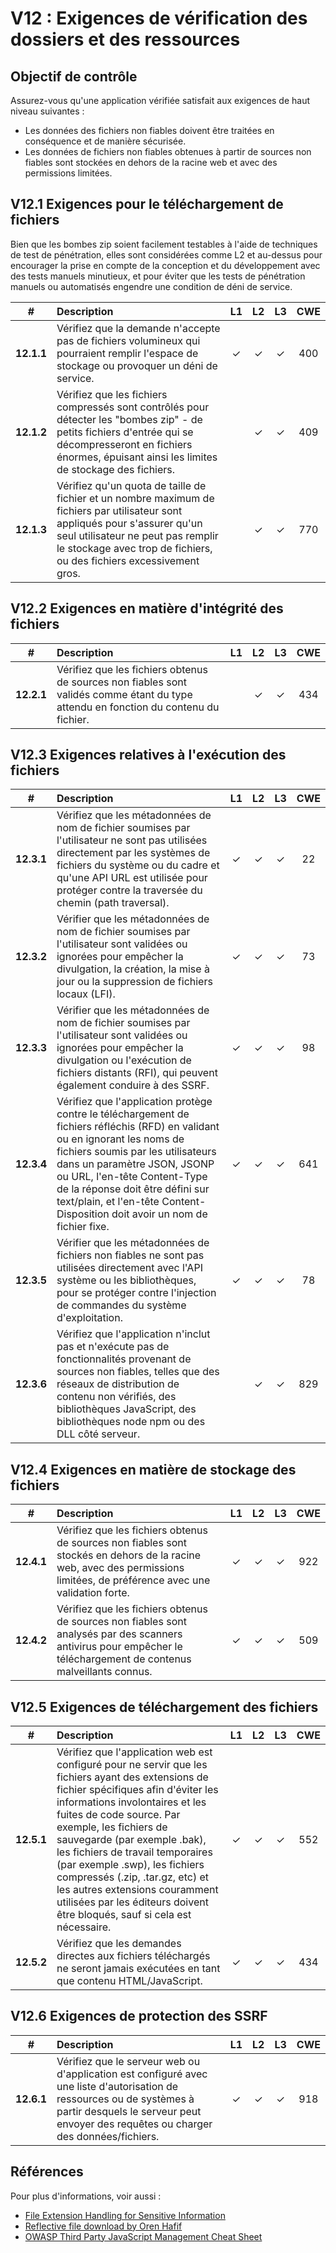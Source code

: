 # V12 : Exigences de vérification des dossiers et des ressources

## Objectif de contrôle

Assurez-vous qu'une application vérifiée satisfait aux exigences de haut niveau suivantes :

* Les données des fichiers non fiables doivent être traitées en conséquence et de manière sécurisée.
* Les données de fichiers non fiables obtenues à partir de sources non fiables sont stockées en dehors de la racine web et avec des permissions limitées.

## V12.1 Exigences pour le téléchargement de fichiers

Bien que les bombes zip soient facilement testables à l'aide de techniques de test de pénétration, elles sont considérées comme L2 et au-dessus pour encourager la prise en compte de la conception et du développement avec des tests manuels minutieux, et pour éviter que les tests de pénétration manuels ou automatisés engendre une condition de déni de service.

| # | Description | L1 | L2 | L3 | CWE |
| :---: | :--- | :---: | :---:| :---: | :---: |
| **12.1.1** | Vérifiez que la demande n'accepte pas de fichiers volumineux qui pourraient remplir l'espace de stockage ou provoquer un déni de service. | ✓ | ✓ | ✓ | 400 |
| **12.1.2** | Vérifiez que les fichiers compressés sont contrôlés pour détecter les "bombes zip" - de petits fichiers d'entrée qui se décompresseront en fichiers énormes, épuisant ainsi les limites de stockage des fichiers. | | ✓ | ✓ | 409 |
| **12.1.3** | Vérifiez qu'un quota de taille de fichier et un nombre maximum de fichiers par utilisateur sont appliqués pour s'assurer qu'un seul utilisateur ne peut pas remplir le stockage avec trop de fichiers, ou des fichiers excessivement gros. | | ✓ | ✓ | 770 |

## V12.2 Exigences en matière d'intégrité des fichiers

| # | Description | L1 | L2 | L3 | CWE |
| :---: | :--- | :---: | :---:| :---: | :---: |
| **12.2.1** | Vérifiez que les fichiers obtenus de sources non fiables sont validés comme étant du type attendu en fonction du contenu du fichier. | | ✓ | ✓ | 434 |

## V12.3 Exigences relatives à l'exécution des fichiers

| # | Description | L1 | L2 | L3 | CWE |
| :---: | :--- | :---: | :---:| :---: | :---: |
| **12.3.1** | Vérifiez que les métadonnées de nom de fichier soumises par l'utilisateur ne sont pas utilisées directement par les systèmes de fichiers du système ou du cadre et qu'une API URL est utilisée pour protéger contre la traversée du chemin (path traversal). | ✓ | ✓ | ✓ | 22 |
| **12.3.2** | Vérifier que les métadonnées de nom de fichier soumises par l'utilisateur sont validées ou ignorées pour empêcher la divulgation, la création, la mise à jour ou la suppression de fichiers locaux (LFI). | ✓ | ✓ | ✓ | 73 |
| **12.3.3** | Vérifier que les métadonnées de nom de fichier soumises par l'utilisateur sont validées ou ignorées pour empêcher la divulgation ou l'exécution de fichiers distants (RFI), qui peuvent également conduire à des SSRF.  | ✓ | ✓ | ✓ | 98 |
| **12.3.4** | Vérifiez que l'application protège contre le téléchargement de fichiers réfléchis (RFD) en validant ou en ignorant les noms de fichiers soumis par les utilisateurs dans un paramètre JSON, JSONP ou URL, l'en-tête Content-Type de la réponse doit être défini sur text/plain, et l'en-tête Content-Disposition doit avoir un nom de fichier fixe. | ✓ | ✓ | ✓ | 641 |
| **12.3.5** | Vérifier que les métadonnées de fichiers non fiables ne sont pas utilisées directement avec l'API système ou les bibliothèques, pour se protéger contre l'injection de commandes du système d'exploitation. | ✓ | ✓ | ✓ | 78 |
| **12.3.6** | Vérifiez que l'application n'inclut pas et n'exécute pas de fonctionnalités provenant de sources non fiables, telles que des réseaux de distribution de contenu non vérifiés, des bibliothèques JavaScript, des bibliothèques node npm ou des DLL côté serveur. | | ✓ | ✓ | 829 |

## V12.4 Exigences en matière de stockage des fichiers

| # | Description | L1 | L2 | L3 | CWE |
| :---: | :--- | :---: | :---:| :---: | :---: |
| **12.4.1** | Vérifiez que les fichiers obtenus de sources non fiables sont stockés en dehors de la racine web, avec des permissions limitées, de préférence avec une validation forte. | ✓ | ✓ | ✓ | 922 |
| **12.4.2** | Vérifiez que les fichiers obtenus de sources non fiables sont analysés par des scanners antivirus pour empêcher le téléchargement de contenus malveillants connus. | ✓ | ✓ | ✓ | 509 |

## V12.5 Exigences de téléchargement des fichiers

| # | Description | L1 | L2 | L3 | CWE |
| :---: | :--- | :---: | :---:| :---: | :---: |
| **12.5.1** | Vérifiez que l'application web est configuré pour ne servir que les fichiers ayant des extensions de fichier spécifiques afin d'éviter les informations involontaires et les fuites de code source. Par exemple, les fichiers de sauvegarde (par exemple .bak), les fichiers de travail temporaires (par exemple .swp), les fichiers compressés (.zip, .tar.gz, etc) et les autres extensions couramment utilisées par les éditeurs doivent être bloqués, sauf si cela est nécessaire. | ✓ | ✓ | ✓ | 552 |
| **12.5.2** | Vérifiez que les demandes directes aux fichiers téléchargés ne seront jamais exécutées en tant que contenu HTML/JavaScript. | ✓ | ✓ | ✓ | 434 |

## V12.6 Exigences de protection des SSRF

| # | Description | L1 | L2 | L3 | CWE |
| :---: | :--- | :---: | :---:| :---: | :---: |
| **12.6.1** | Vérifiez que le serveur web ou d'application est configuré avec une liste d'autorisation de ressources ou de systèmes à partir desquels le serveur peut envoyer des requêtes ou charger des données/fichiers. | ✓ | ✓ | ✓ | 918 |

## Références

Pour plus d'informations, voir aussi :

* [File Extension Handling for Sensitive Information](https://owasp.org/www-community/vulnerabilities/Unrestricted_File_Upload)
* [Reflective file download by Oren Hafif](https://www.trustwave.com/Resources/SpiderLabs-Blog/Reflected-File-Download---A-New-Web-Attack-Vector/)
* [OWASP Third Party JavaScript Management Cheat Sheet](https://cheatsheetseries.owasp.org/cheatsheets/Third_Party_Javascript_Management_Cheat_Sheet.html)
